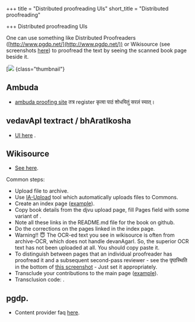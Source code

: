 +++
title = "Distributed proofreading UIs"
short_title = "Distributed proofreading"

+++
Distributed proofreading UIs


One can use something like Distributed Proofreaders ([http://www.pgdp.net/](http://www.pgdp.net/)) or Wikisource (see screenshots [here](https://plus.google.com/u/0/109000762913288837175/posts/GzzSj3HNAVv)) to proofread the text by seeing the scanned book page beside it.

[![](http://i.imgur.com/Y9fqLZ9.png)
{class="thumbnail"}

## Ambuda
- [ambuda proofing site](https://ambuda.org/proofing/) तत्र register कृत्वा पाठं शोधयितुं सरलं स्यात्।


## vedavApI textract / bhAratIkosha
- [UI here](https://r1.bharatikosha.org/apps/textract/?kaveri=https%3A%2F%2Fr1.bharatikosha.org%2Fkaveri&_id=5d7df8c16864390012210da5) .

## Wikisource  
- [See here](https://en.wikisource.org/wiki/Help:Beginner%27s_guide_to_adding_texts). 
  
Common steps:

- Upload file to archive.
- Use [IA-Upload](https://en.wikisource.org/wiki/Help:IA-Upload) tool which automatically uploads files to Commons.
- Create an index page ([example](https://sa.wikisource.org/wiki/%E0%A4%85%E0%A4%A8%E0%A5%81%E0%A4%95%E0%A5%8D%E0%A4%B0%E0%A4%AE%E0%A4%A3%E0%A4%BF%E0%A4%95%E0%A4%BE:%E0%A4%AE%E0%A5%87%E0%A4%98%E0%A4%B8%E0%A4%A8%E0%A5%8D%E0%A4%A6%E0%A5%87%E0%A4%B6%E0%A4%83_-_%E0%A4%A6%E0%A4%95%E0%A5%8D%E0%A4%B7%E0%A4%BF%E0%A4%A3%E0%A4%BE%E0%A4%B5%E0%A4%B0%E0%A5%8D%E0%A4%A4%E0%A4%A8%E0%A4%BE%E0%A4%A5%E0%A4%83_-_%E0%A5%A7%E0%A5%AF%E0%A5%A7%E0%A5%AF.djvu)).
- Copy book details from the djvu upload page, fill Pages field with some variant of  <pagelist />.
- Note all these links in the README.md file for the book on github.
- Do the corrections on the pages linked in the index page.
- Warning!! 😇 The OCR-ed text you see in wikisource is often from archive-OCR, which does not handle devanAgarI. So, the superior OCR text has not been uploaded at all. You should copy paste it.
- To distinguish between pages that an individual proofreader has proofread it and a subsequent second-pass reviewer -  see the पृष्ठस्थिति in the bottom of [this screenshot](http://i.imgur.com/GOJP4CE.png%E2%80%8B) \- Just set it appropriately.
- Transclude your contributions to the main page ([example](https://sa.wikisource.org/wiki/%E0%A4%AE%E0%A5%87%E0%A4%98%E0%A4%B8%E0%A4%A8%E0%A5%8D%E0%A4%A6%E0%A5%87%E0%A4%B6%E0%A4%83_-_%E0%A4%A6%E0%A4%95%E0%A5%8D%E0%A4%B7%E0%A4%BF%E0%A4%A3%E0%A4%BE%E0%A4%B5%E0%A4%B0%E0%A5%8D%E0%A4%A4%E0%A4%A8%E0%A4%BE%E0%A4%A5%E0%A4%83_-%E0%A5%A7%E0%A5%AF%E0%A5%A7%E0%A5%AF)).
- Transclusion code: <pages index="My example book.djvu" from="20" to="35" header="1" />.

## pgdp.
- Content provider faq [here](http://www.pgdp.net/c/faq/cp.php).

